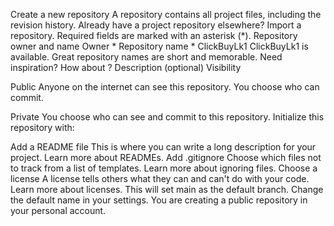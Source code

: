 Create a new repository
A repository contains all project files, including the revision history. Already have a project repository elsewhere? Import a repository.
Required fields are marked with an asterisk (*).
Repository owner and name
Owner
*
Repository name
*
ClickBuyLk1
ClickBuyLk1 is available.
Great repository names are short and memorable. Need inspiration? How about 
 ?
Description (optional)
Visibility

Public
Anyone on the internet can see this repository. You choose who can commit.

Private
You choose who can see and commit to this repository.
Initialize this repository with:

Add a README file
This is where you can write a long description for your project. Learn more about READMEs.
Add .gitignore
Choose which files not to track from a list of templates. Learn more about ignoring files.
Choose a license
A license tells others what they can and can't do with your code. Learn more about licenses.
This will set main as the default branch. Change the default name in your settings.
You are creating a public repository in your personal account.
